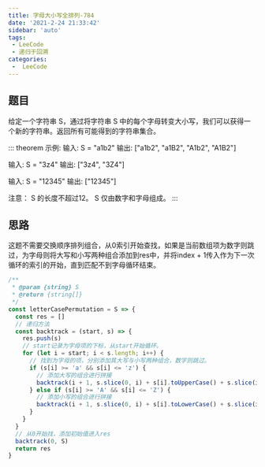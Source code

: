 ```yaml
---
title: 字母大小写全排列-784
date: '2021-2-24 21:33:42'
sidebar: 'auto'
tags:
 - LeeCode
 - 递归于回溯
categories:
 -  LeeCode
---
```


## 题目
给定一个字符串 S，通过将字符串 S 中的每个字母转变大小写，我们可以获得一个新的字符串。返回所有可能得到的字符串集合。

::: theorem
示例:
输入: S = "a1b2"
输出: ["a1b2", "a1B2", "A1b2", "A1B2"]

输入: S = "3z4"
输出: ["3z4", "3Z4"]

输入: S = "12345"
输出: ["12345"]

注意：
S 的长度不超过12。
S 仅由数字和字母组成。
:::

## 思路
这题不需要交换顺序排列组合，从0索引开始查找，如果是当前数组项为数字则跳过，为字母则将大写和小写两种组合添加到res中，并将index + 1传入作为下一次循环的索引的开始，直到匹配不到字母循环结束。

```js 
/**
 * @param {string} S
 * @return {string[]}
 */
const letterCasePermutation = S => {
  const res = []
  // 递归方法
  const backtrack = (start, s) => {
    res.push(s)
    // start记录为字母项的下标，从start开始循环。
    for (let i = start; i < s.length; i++) {
      // 找到为字母的项，分别添加其大写与小写两种组合，数字则跳过。
      if (s[i] >= 'a' && s[i] <= 'z') {
        // 添加大写的组合进行拼接
        backtrack(i + 1, s.slice(0, i) + s[i].toUpperCase() + s.slice(i + 1))
      } else if (s[i] >= 'A' && s[i] <= 'Z') {
        // 添加小写的组合进行拼接
        backtrack(i + 1, s.slice(0, i) + s[i].toLowerCase() + s.slice(i + 1))
      }
    }
  }
  // 从0开始找，添加初始值进入res
  backtrack(0, S) 
  return res
}
```